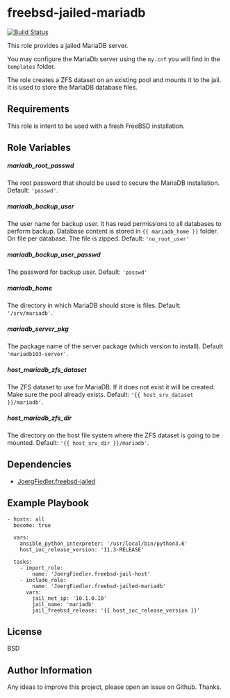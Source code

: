 freebsd-jailed-mariadb
=========

[![Build Status](https://travis-ci.org/JoergFiedler/freebsd-jailed-mariadb.svg?branch=master)](https://travis-ci.org/JoergFiedler/freebsd-jailed-mariadb)

This role provides a jailed MariaDB server.

You may configure the MariaDb server using the `my.cnf` you will find in the `templates` folder.

The role creates a ZFS dataset on an existing pool and mounts it to the jail. It is used to store the MariaDB database files.

Requirements
------------

This role is intent to be used with a fresh FreeBSD installation.

Role Variables
--------------

##### mariadb_root_passwd

The root password that should be used to secure the MariaDB installation. Default: `'passwd'`.

##### mariadb_backup_user

The user name for backup user. It has read permissions to all databases to perform backup. Database content is stored in `{{ mariadb_home }}` folder. On file per database. The file is zipped. Default: `'no_root_user'`

##### mariadb_backup_user_passwd

The password for backup user. Default: `'passwd'`

##### mariadb_home

The directory in which MariaDB should store is files. Default: `'/srv/mariadb'`.

##### mariadb_server_pkg

The package name of the server package (which version to install). Default `'mariadb103-server'`.

##### host_mariadb_zfs_dataset

The ZFS dataset to use for MariaDB. If it does not exist it will be created. Make sure the pool already exists. Default: `'{{ host_srv_dataset }}/mariadb'`.

##### host_mariadb_zfs_dir

The directory on the host file system where the ZFS dataset is going to be mounted. Default: `'{{ host_srv_dir }}/mariadb'`.

Dependencies
------------

- [JoergFiedler.freebsd-jailed](https://galaxy.ansible.com/joergfiedler/freebsd-jailed)

Example Playbook
----------------

    - hosts: all
      become: true
    
      vars:
        ansible_python_interpreter: '/usr/local/bin/python3.6'
        host_ioc_release_version: '11.3-RELEASE'
    
      tasks:
        - import_role:
            name: 'JoergFiedler.freebsd-jail-host'
        - include_role:
            name: 'JoergFiedler.freebsd-jailed-mariadb'
          vars:
            jail_net_ip: '10.1.0.10'
            jail_name: 'mariadb'
            jail_freebsd_release: '{{ host_ioc_release_version }}'

License
-------

BSD

Author Information
------------------

Any ideas to improve this project, please open an issue on Github. Thanks.

